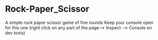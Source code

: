 # Rock-Paper_Scissor
A simple rock paper scissor game of five rounds
Keep your console open for this one (right click on any part of the page--> Inspect --> Console on dev tools)


